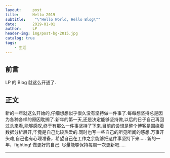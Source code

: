 ```yaml
---
layout:     post
title:      Hello 2019
subtitle:    "\"Hello World, Hello Blog\""
date:       2019-01-01
author:     LP
header-img: img/post-bg-2015.jpg
catalog: true
tags:
    - 生活
---    
```


## 前言

LP 的 Blog 就这么开通了.

## 正文

新的一年就这么开始的,仔细想想似乎很久没有坚持做一件事了.每每想坚持总是因为各种各样的原因耽搁了.新年的第一天,还是决定能够坚持做,以后的日子自己再回过头来看,能够感叹,终于有那么一件事坚持了下来.目前的设想是整个博客是围绕着数据分析展开,毕竟是自己比较热爱的.同时也写一些自己的所见所闻的感想.万事开头难,自己也有心理准备，希望自己在工作之余能够把这件事坚持下来.....
新的一年，fighting! 做更好的自己.
尽量能够保持每周一次更新吧.....

---

